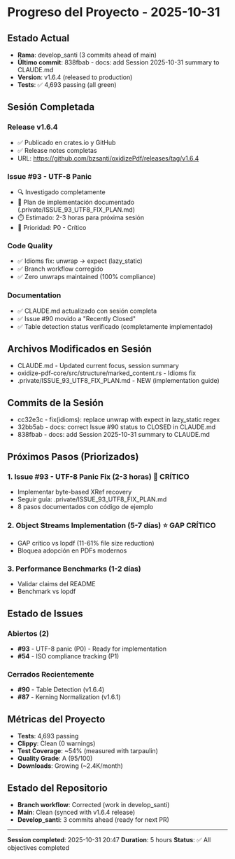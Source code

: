 # Progreso del Proyecto - 2025-10-31

## Estado Actual
- **Rama**: develop_santi (3 commits ahead of main)
- **Último commit**: 838fbab - docs: add Session 2025-10-31 summary to CLAUDE.md
- **Version**: v1.6.4 (released to production)
- **Tests**: ✅ 4,693 passing (all green)

## Sesión Completada

### Release v1.6.4
- ✅ Publicado en crates.io y GitHub
- ✅ Release notes completas
- URL: https://github.com/bzsanti/oxidizePdf/releases/tag/v1.6.4

### Issue #93 - UTF-8 Panic
- 🔍 Investigado completamente
- 📝 Plan de implementación documentado (.private/ISSUE_93_UTF8_FIX_PLAN.md)
- ⏱️ Estimado: 2-3 horas para próxima sesión
- 🎯 Prioridad: P0 - Crítico

### Code Quality
- ✅ Idioms fix: unwrap → expect (lazy_static)
- ✅ Branch workflow corregido
- ✅ Zero unwraps maintained (100% compliance)

### Documentation
- ✅ CLAUDE.md actualizado con sesión completa
- ✅ Issue #90 movido a "Recently Closed"
- ✅ Table detection status verificado (completamente implementado)

## Archivos Modificados en Sesión
- CLAUDE.md - Updated current focus, session summary
- oxidize-pdf-core/src/structure/marked_content.rs - Idioms fix
- .private/ISSUE_93_UTF8_FIX_PLAN.md - NEW (implementation guide)

## Commits de la Sesión
- cc32e3c - fix(idioms): replace unwrap with expect in lazy_static regex
- 32bb5ab - docs: correct Issue #90 status to CLOSED in CLAUDE.md
- 838fbab - docs: add Session 2025-10-31 summary to CLAUDE.md

## Próximos Pasos (Priorizados)

### 1. Issue #93 - UTF-8 Panic Fix (2-3 horas) 🔴 CRÍTICO
- Implementar byte-based XRef recovery
- Seguir guía: .private/ISSUE_93_UTF8_FIX_PLAN.md
- 8 pasos documentados con código de ejemplo

### 2. Object Streams Implementation (5-7 días) ⭐ GAP CRÍTICO
- GAP crítico vs lopdf (11-61% file size reduction)
- Bloquea adopción en PDFs modernos

### 3. Performance Benchmarks (1-2 días)
- Validar claims del README
- Benchmark vs lopdf

## Estado de Issues

### Abiertos (2)
- **#93** - UTF-8 panic (P0) - Ready for implementation
- **#54** - ISO compliance tracking (P1)

### Cerrados Recientemente
- **#90** - Table Detection (v1.6.4)
- **#87** - Kerning Normalization (v1.6.1)

## Métricas del Proyecto
- **Tests**: 4,693 passing
- **Clippy**: Clean (0 warnings)
- **Test Coverage**: ~54% (measured with tarpaulin)
- **Quality Grade**: A (95/100)
- **Downloads**: Growing (~2.4K/month)

## Estado del Repositorio
- **Branch workflow**: Corrected (work in develop_santi)
- **Main**: Clean (synced with v1.6.4 release)
- **Develop_santi**: 3 commits ahead (ready for next PR)

---

**Session completed**: 2025-10-31 20:47
**Duration**: 5 hours
**Status**: ✅ All objectives completed
